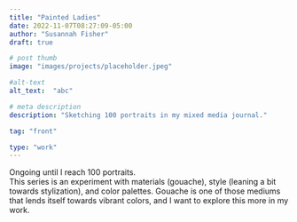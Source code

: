 ```yaml
---
title: "Painted Ladies"
date: 2022-11-07T08:27:09-05:00
author: "Susannah Fisher"
draft: true

# post thumb
image: "images/projects/placeholder.jpeg"

#alt-text
alt_text:  "abc"

# meta description
description: "Sketching 100 portraits in my mixed media journal."

tag: "front"

type: "work"
---
```


<figcaption>Ongoing until I reach 100 portraits.</figcaption>
This series is an experiment with materials (gouache), style (leaning a bit towards stylization), and color palettes. Gouache is one of those mediums that lends itself towards vibrant colors, and I want to explore this more in my work.

